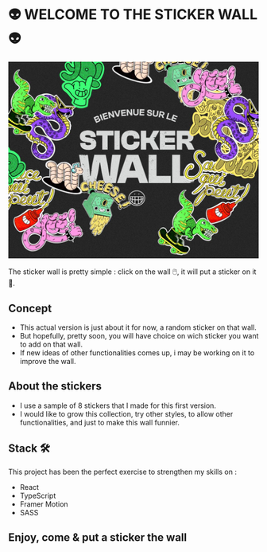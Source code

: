 # 👽 WELCOME TO THE STICKER WALL 👽 

![Capture](./src/assets/sticker-wall-capture.jpg)

The sticker wall is pretty simple : click on the wall 🖱️, it will put a sticker on it 👾.

## Concept

- This actual version is just about it for now, a random sticker on that wall. 
- But hopefully, pretty soon, you will have choice on wich sticker you want to add on that wall.
- If new ideas of other functionalities comes up, i may be working on it to improve the wall.

## About the stickers

- I use a sample of 8 stickers that I made for this first version.
- I would like to grow this collection, try other styles, to allow other functionalities, and just to make this wall funnier.

## Stack 🛠

This project has been the perfect exercise to strengthen my skills on :

- React
- TypeScript
- Framer Motion
- SASS

## Enjoy, come & put a sticker the wall